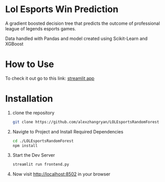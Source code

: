 # Lol Esports Win Prediction
A gradient boosted decision tree that predicts the outcome of professional league of legends esports games. 

Data handled with Pandas and model created using Scikit-Learn and XGBoost 
# How to Use

To check it out go to this link: [streamlit app](https://alexzhangryan-lolesportsrandomforest-frontend-aqp2qd.streamlit.app/)

# Installation
1. clone the repository
   ```bash
   git clone https://github.com/alexzhangryan/LOLEsportsRandomForest
   ```
2. Navigte to Project and Install Required Dependencies
   ```bash
   cd ./LOLEsportsRandomForest
   npm install
   ```
3. Start the Dev Server
   ```bash
   streamlit run frontend.py
   ```
4. Now visit [http://localhost:8502](http://localhost:8502) in your browser
